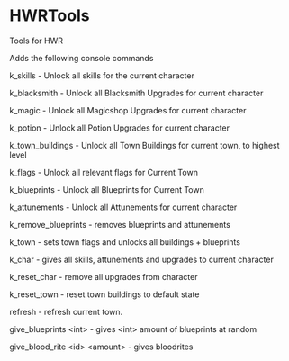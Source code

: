 # HWRTools
 Tools for HWR

Adds the following console commands

k_skills  - Unlock all skills for the current character

k_blacksmith - Unlock all Blacksmith Upgrades for current character

k_magic - Unlock all Magicshop Upgrades for current character

k_potion - Unlock all Potion Upgrades for current character

k_town_buildings - Unlock all Town Buildings for current town, to highest level

k_flags - Unlock all relevant flags for Current Town

k_blueprints - Unlock all Blueprints for Current Town

k_attunements - Unlock all Attunements for current character

k_remove_blueprints - removes blueprints and attunements

k_town - sets town flags and unlocks all buildings + blueprints

k_char - gives all skills, attunements and upgrades to current character

k_reset_char - remove all upgrades from character

k_reset_town - reset town buildings to default state

refresh - refresh current town. 

give_blueprints \<int\> - gives \<int\> amount of blueprints at random
 
give_blood_rite \<id\> \<amount\> - gives bloodrites 
